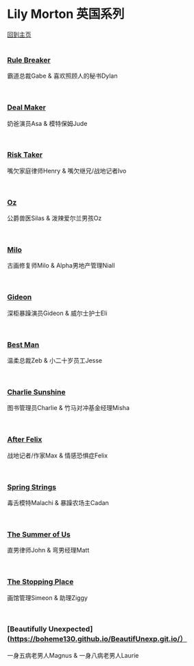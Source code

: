 # Lily Morton 英国系列
[回到主页](https://boheme130.github.io/Fiction.git.io/)
<br>
<br>


### [Rule Breaker](https://share.api.weibo.cn/share/249827230.html?weibo_id=4145512569360290)
霸道总裁Gabe & 喜欢照顾人的秘书Dylan

<br>


### [Deal Maker](https://boheme130.github.io/DealMaker/)
奶爸演员Asa & 模特保姆Jude

<br>



### [Risk Taker](https://boheme130.github.io/RiskTaker/)
嘴欠家庭律师Henry & 嘴欠继兄/战地记者Ivo

<br>



### [Oz](https://boheme130.github.io/Oz/)
公爵兽医Silas & 泼辣爱尔兰男孩Oz

<br>



### [Milo](https://boheme130.github.io/Milo/)
古画修复师Milo & Alpha男地产管理Niall

<br>


### [Gideon](https://boheme130.github.io/Gideon/)
深柜暴躁演员Gideon & 威尔士护士Eli

<br>


### [Best Man](https://boheme130.github.io/BestMan.git.io/)
温柔总裁Zeb & 小二十岁员工Jesse

<br>


### [Charlie Sunshine]()
图书管理员Charlie & 竹马对冲基金经理Misha

<br>


### [After Felix](https://boheme130.github.io/AfterFelix.git.io/)
战地记者/作家Max & 情感恐惧症Felix

<br>


### [Spring Strings](https://boheme130.github.io/SpringStrings/)
毒舌模特Malachi & 暴躁农场主Cadan

<br>


### [The Summer of Us](https://boheme130.github.io/SummerOfUs/)
直男律师John & 弯男经理Matt

<br>


### [The Stopping Place]()
画馆管理Simeon & 助理Ziggy

<br>


### [Beautifully Unexpected](https://boheme130.github.io/BeautifUnexp.git.io/）
一身五病老男人Magnus & 一身八病老男人Laurie
<br>



